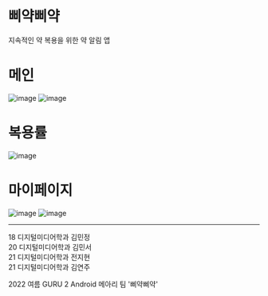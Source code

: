 # 삐약삐약
지속적인 약 복용을 위한 약 알림 앱

# 메인
![image](https://user-images.githubusercontent.com/63528205/182601894-833d1bd8-effd-4191-9639-a2cac4d0e8f3.png)
![image](https://user-images.githubusercontent.com/63528205/182601984-93361843-15dc-4b22-810c-1ea70d1553c0.png)

# 복용률
![image](https://user-images.githubusercontent.com/63528205/182602107-321ee567-3bc7-4400-a65d-2d6c51c28b9d.png)

# 마이페이지
![image](https://user-images.githubusercontent.com/63528205/182602190-3c438d07-b8b1-4e36-adbd-b121cc634947.png)
![image](https://user-images.githubusercontent.com/63528205/182602291-14b95828-fd66-4a34-bcb8-372d6878ede1.png)

---
18 디지털미디어학과 김민정  
20 디지털미디어학과 김민서  
21 디지털미디어학과 전지현  
21 디지털미디어학과 김연주  

2022 여름 GURU 2 Android 메아리 팀 '삐약삐약'
